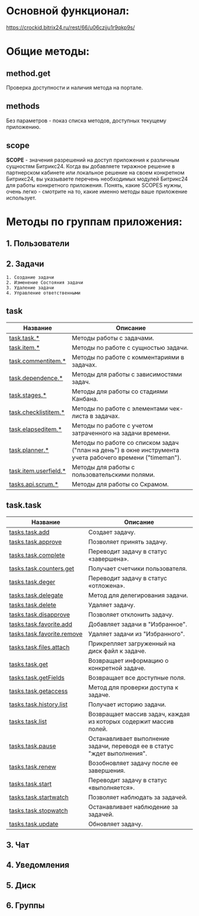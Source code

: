 # Основной функционал:

https://crockid.bitrix24.ru/rest/66/u06czjju1r9qkp9s/

# Общие методы: 
## method.get
Проверка доступности и наличия метода на портале.  

## methods
Без параметров - показ списка методов, доступных текущему приложению. 

## scope

**SCOPE** - значения разрешений на доступ приложения к различным сущностям Битрикс24. Когда вы добавляете тиражное решение в партнерском кабинете или локальное решение на своем конкретном Битрикс24, вы указываете перечень необходимых модулей Битрикс24 для работы конкретного приложения. Понять, какие SCOPES нужны, очень легко - смотрите на то, какие именно методы ваше приложение использует.




# Методы по группам приложения:
## 1. Пользователи 

## 2. Задачи
	1. Cоздание задачи 
	2. Изменение Состояния задачи 
	3. Удаление задачи
	4. Управление ответственными
task
--

| Название                                                                                      | Описание                                                                                                  |
| --------------------------------------------------------------------------------------------- | --------------------------------------------------------------------------------------------------------- |
| [task.task.*](https://dev.1c-bitrix.ru/rest_help/tasks/task/tasks/index.php)                  | Методы работы с задачами.                                                                                 |
| [task.item.*](https://dev.1c-bitrix.ru/rest_help/tasks/task/item/index.php)                   | Методы по работе с сущностью задачи.                                                                      |
| [task.commentitem.*](https://dev.1c-bitrix.ru/rest_help/tasks/task/commentitem/index.php)     | Методы по работе с комментариями в задачах.                                                               |
| [task.dependence.*](https://dev.1c-bitrix.ru/rest_help/tasks/task/dependence/index.php)       | Методы для работы с зависимостями задач.                                                                  |
| [task.stages.*](https://dev.1c-bitrix.ru/rest_help/tasks/task/kanban/index.php)               | Методы для работы со стадиями Канбана.                                                                    |
| [task.checklistitem.*](https://dev.1c-bitrix.ru/rest_help/tasks/task/checklistitem/index.php) | Методы по работе с элементами чек-листа в задачах.                                                        |
| [task.elapseditem.*](https://dev.1c-bitrix.ru/rest_help/tasks/task/elapseditem/index.php)     | Методы по работе с учетом затраченного на задачи времени.                                                 |
| [task.planner.*](https://dev.1c-bitrix.ru/rest_help/tasks/task/planner/index.php)             | Методы по работе со списком задач ("план на день") в окне инструмента учета рабочего времени ("timeman"). |
| [task.item.userfield.*](https://dev.1c-bitrix.ru/rest_help/tasks/task/userfield/index.php)    | Методы для работы с пользовательскими полями.                                                             |
| [tasks.api.scrum.*](https://dev.1c-bitrix.ru/rest_help/tasks/task/scrum/index.php)            | Методы для работы со Скрамом.                                                                             |


task.task 
--

| Название                                                                                                         | Описание                                                                 |
| ---------------------------------------------------------------------------------------------------------------- | ------------------------------------------------------------------------ |
| [tasks.task.add](https://dev.1c-bitrix.ru/rest_help/tasks/task/tasks/tasks_task_add.php)                         | Создает задачу.                                                          |
| [tasks.task.approve](https://dev.1c-bitrix.ru/rest_help/tasks/task/tasks/tasks_task_approve.php)                 | Позволяет принять задачу.                                                |
| [tasks.task.complete](https://dev.1c-bitrix.ru/rest_help/tasks/task/tasks/tasks_task_complete.php)               | Переводит задачу в статус «завершена».                                   |
| [tasks.task.counters.get](https://dev.1c-bitrix.ru/rest_help/tasks/task/tasks/tasks_task_counters_get.php)       | Получает счетчики пользователя.                                          |
| [tasks.task.deger](https://dev.1c-bitrix.ru/rest_help/tasks/task/tasks/tasks_task_defer.php)                     | Переводит задачу в статус «отложена».                                    |
| [tasks.task.delegate](https://dev.1c-bitrix.ru/rest_help/tasks/task/tasks/tasks_task_delegate.php)               | Метод для делегирования задачи.                                          |
| [tasks.task.delete](https://dev.1c-bitrix.ru/rest_help/tasks/task/tasks/tasks_task_delete.php)                   | Удаляет задачу.                                                          |
| [tasks.task.disapprove](https://dev.1c-bitrix.ru/rest_help/tasks/task/tasks/tasks_task_disapprove.php)           | Позволяет отклонить задачу.                                              |
| [tasks.task.favorite.add](https://dev.1c-bitrix.ru/rest_help/tasks/task/tasks/tasks_task_favorite_add.php)       | Добавляет задачи в "Избранное".                                          |
| [tasks.task.favorite.remove](https://dev.1c-bitrix.ru/rest_help/tasks/task/tasks/tasks_task_favorite_remove.php) | Удаляет задачи из "Избранного".                                          |
| [tasks.task.files.attach](https://dev.1c-bitrix.ru/rest_help/tasks/task/tasks/tasks_task_files_attach.php)       | Прикрепляет загруженный на диск файл к задаче.                           |
| [tasks.task.get](https://dev.1c-bitrix.ru/rest_help/tasks/task/tasks/tasks_task_get.php)                         | Возвращает информацию о конкретной задаче.                               |
| [tasks.task.getFields](https://dev.1c-bitrix.ru/rest_help/tasks/task/tasks/tasks_task_getFields.php)             | Возвращает все доступные поля.                                           |
| [tasks.task.getaccess](https://dev.1c-bitrix.ru/rest_help/tasks/task/tasks/tasks_task_getaccess.php)             | Метод для проверки доступа к задаче.                                     |
| [tasks.task.history.list](https://dev.1c-bitrix.ru/rest_help/tasks/task/tasks/tasks_task_history_list.php)       | Получает историю задачи.                                                 |
| [tasks.task.list](https://dev.1c-bitrix.ru/rest_help/tasks/task/tasks/tasks_task_list.php)                       | Возвращает массив задач, каждая из которых содержит массив полей.        |
| [tasks.task.pause](https://dev.1c-bitrix.ru/rest_help/tasks/task/tasks/tasks_task_pause.php)                     | Останавливает выполнение задачи, переводя ее в статус "ждет выполнения". |
| [tasks.task.renew](https://dev.1c-bitrix.ru/rest_help/tasks/task/tasks/tasks_task_renew.php)                     | Возобновляет задачу после ее завершения.                                 |
| [tasks.task.start](https://dev.1c-bitrix.ru/rest_help/tasks/task/tasks/tasks_task_start.php)                     | Переводит задачу в статус «выполняется».                                 |
| [tasks.task.startwatch](https://dev.1c-bitrix.ru/rest_help/tasks/task/tasks/tasks_task_startwatch.php)           | Позволяет наблюдать за задачей.                                          |
| [tasks.task.stopwatch](https://dev.1c-bitrix.ru/rest_help/tasks/task/tasks/tasks_task_stopwatch.php)             | Останавливает наблюдение за задачей.                                     |
| [tasks.task.update](https://dev.1c-bitrix.ru/rest_help/tasks/task/tasks/tasks_task_update.php)                   | Обновляет задачу.                                                        |

## 3. Чат 
## 4. Уведомления
## 5. Диск
## 6. Группы